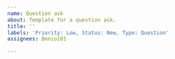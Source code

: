 ```yaml
---
name: Question ask
about: Template for a question ask.
title: ''
labels: 'Priority: Low, Status: New, Type: Question'
assignees: Benio101

---
```


<!-- Note that THIS IS NOT A TECHNICAL SUPPORT nor place to get help with basic repository usage. -->
<!-- While it is allowed to ask a question, it's very unlikely to get an answer to readme covered topics. -->
<!-- It's most likely that your question will be closed without an answer, as it's not a technical support. -->
<!-- If, however, you have an important reason to ask a question, that is related to this repository, non obvious, missing in readme, and not applicable anywhere else, ask it and mayble you'll get an answer. -->
<!-- IT IS UNLIKELY TO GET AN ANSWER AT ALL. Rather, make a pull request or raise an issue instead. -->
